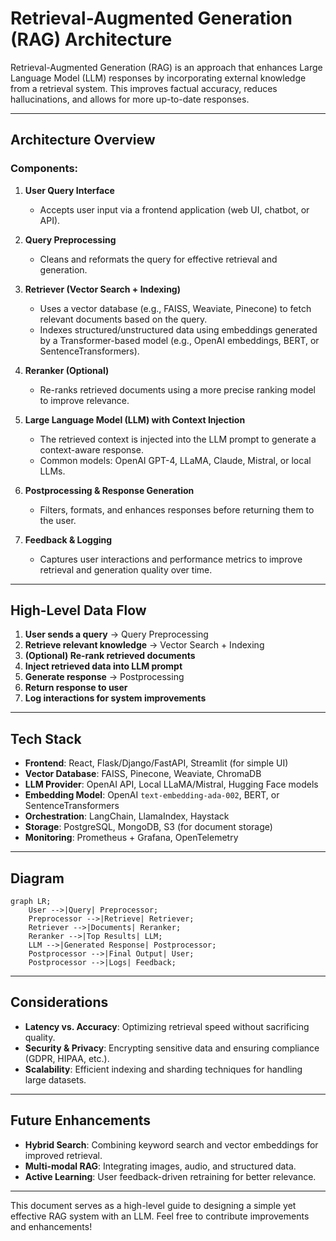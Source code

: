 # Retrieval-Augmented Generation (RAG) Architecture

Retrieval-Augmented Generation (RAG) is an approach that enhances Large Language Model (LLM) responses by incorporating external knowledge from a retrieval system.
This improves factual accuracy, reduces hallucinations, and allows for more up-to-date responses.

---

## Architecture Overview

### Components:

1. **User Query Interface**
    - Accepts user input via a frontend application (web UI, chatbot, or API).

2. **Query Preprocessing**
    - Cleans and reformats the query for effective retrieval and generation.

3. **Retriever (Vector Search + Indexing)**
    - Uses a vector database (e.g., FAISS, Weaviate, Pinecone) to fetch relevant documents based on the query.
    - Indexes structured/unstructured data using embeddings generated by a Transformer-based model (e.g., OpenAI embeddings, BERT, or SentenceTransformers).

4. **Reranker (Optional)**
    - Re-ranks retrieved documents using a more precise ranking model to improve relevance.

5. **Large Language Model (LLM) with Context Injection**
    - The retrieved context is injected into the LLM prompt to generate a context-aware response.
    - Common models: OpenAI GPT-4, LLaMA, Claude, Mistral, or local LLMs.

6. **Postprocessing & Response Generation**
    - Filters, formats, and enhances responses before returning them to the user.

7. **Feedback & Logging**
    - Captures user interactions and performance metrics to improve retrieval and generation quality over time.

---

## High-Level Data Flow

1. **User sends a query** → Query Preprocessing
2. **Retrieve relevant knowledge** → Vector Search + Indexing
3. **(Optional) Re-rank retrieved documents**
4. **Inject retrieved data into LLM prompt**
5. **Generate response** → Postprocessing
6. **Return response to user**
7. **Log interactions for system improvements**

---

## Tech Stack

- **Frontend**: React, Flask/Django/FastAPI, Streamlit (for simple UI)
- **Vector Database**: FAISS, Pinecone, Weaviate, ChromaDB
- **LLM Provider**: OpenAI API, Local LLaMA/Mistral, Hugging Face models
- **Embedding Model**: OpenAI `text-embedding-ada-002`, BERT, or SentenceTransformers
- **Orchestration**: LangChain, LlamaIndex, Haystack
- **Storage**: PostgreSQL, MongoDB, S3 (for document storage)
- **Monitoring**: Prometheus + Grafana, OpenTelemetry

---

## Diagram

```mermaid
graph LR;
    User -->|Query| Preprocessor;
    Preprocessor -->|Retrieve| Retriever;
    Retriever -->|Documents| Reranker;
    Reranker -->|Top Results| LLM;
    LLM -->|Generated Response| Postprocessor;
    Postprocessor -->|Final Output| User;
    Postprocessor -->|Logs| Feedback;
```

---

## Considerations

- **Latency vs. Accuracy**: Optimizing retrieval speed without sacrificing quality.
- **Security & Privacy**: Encrypting sensitive data and ensuring compliance (GDPR, HIPAA, etc.).
- **Scalability**: Efficient indexing and sharding techniques for handling large datasets.

---

## Future Enhancements

- **Hybrid Search**: Combining keyword search and vector embeddings for improved retrieval.
- **Multi-modal RAG**: Integrating images, audio, and structured data.
- **Active Learning**: User feedback-driven retraining for better relevance.

---

This document serves as a high-level guide to designing a simple yet effective RAG system with an LLM. Feel free to contribute improvements and enhancements!
